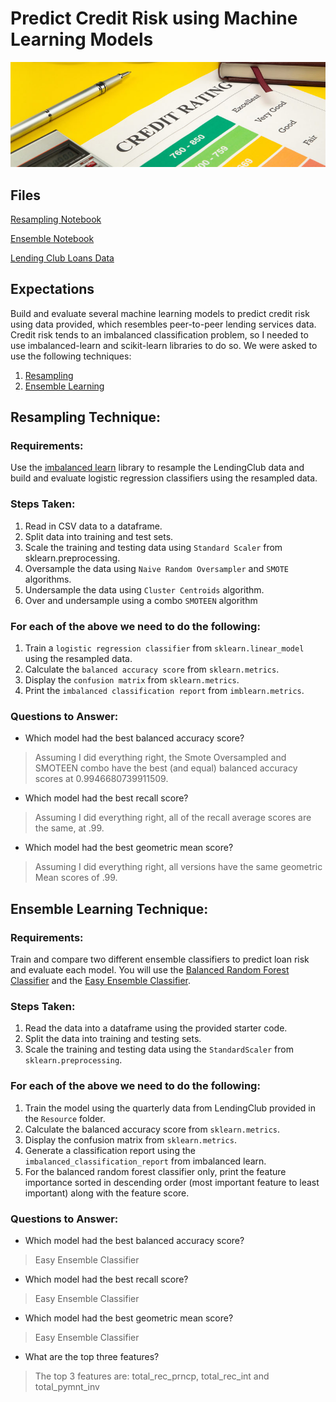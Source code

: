 # Predict Credit Risk using Machine Learning Models

![Credit Risk](Images/Credit-Rating-800x267.jpg)

## Files

[Resampling Notebook](Starter_Code/credit_risk_resampling.ipynb)

[Ensemble Notebook](Starter_Code/credit_risk_ensemble.ipynb)

[Lending Club Loans Data](Resources/LoanStats_2019Q1.csv.zip)

## Expectations 
Build and evaluate several machine learning models to predict credit risk using data provided, which resembles peer-to-peer lending services data. Credit risk tends to an imbalanced classification problem, so I needed to use imbalanced-learn and scikit-learn libraries to do so. We were asked to use the following techniques:

1. [Resampling](#Resampling)
2. [Ensemble Learning](#Ensemble-Learning)

## Resampling Technique:
### Requirements:
Use the [imbalanced learn](https://imbalanced-learn.readthedocs.io) library to resample the LendingClub data and build and evaluate logistic regression classifiers using the resampled data.

### Steps Taken:
1. Read in CSV data to a dataframe.
2. Split data into training and test sets.
3. Scale the training and testing data using `Standard Scaler` from sklearn.preprocessing.
4. Oversample the data using `Naive Random Oversampler` and `SMOTE` algorithms.
5. Undersample the data using `Cluster Centroids` algorithm.
6. Over and undersample using a combo `SMOTEEN` algorithm

### For each of the above we need to do the following:
1. Train a `logistic regression classifier` from `sklearn.linear_model` using the resampled data.
2. Calculate the `balanced accuracy score` from `sklearn.metrics`.
3. Display the `confusion matrix` from `sklearn.metrics`.
4. Print the `imbalanced classification report` from `imblearn.metrics`.

### Questions to Answer:
* Which model had the best balanced accuracy score?
> Assuming I did everything right, the Smote Oversampled and SMOTEEN combo have the best (and equal) balanced accuracy scores at 0.9946680739911509.
* Which model had the best recall score?
>Assuming I did everything right, all of the recall average scores are the same, at .99.
* Which model had the best geometric mean score?
>Assuming I did everything right, all versions have the same geometric Mean scores of .99.

## Ensemble Learning Technique:
### Requirements:
Train and compare two different ensemble classifiers to predict loan risk and evaluate each model. You will use the [Balanced Random Forest Classifier](https://imbalanced-learn.org/stable/references/generated/imblearn.ensemble.BalancedRandomForestClassifier.html) and the [Easy Ensemble Classifier](https://imbalanced-learn.org/stable/references/generated/imblearn.ensemble.EasyEnsembleClassifier.html).

### Steps Taken:
1. Read the data into a dataframe using the provided starter code.
2. Split the data into training and testing sets.
3. Scale the training and testing data using the `StandardScaler` from `sklearn.preprocessing`. 
### For each of the above we need to do the following:
1. Train the model using the quarterly data from LendingClub provided in the `Resource` folder.
2. Calculate the balanced accuracy score from `sklearn.metrics`.
3. Display the confusion matrix from `sklearn.metrics`.
4. Generate a classification report using the `imbalanced_classification_report` from imbalanced learn.
5. For the balanced random forest classifier only, print the feature importance sorted in descending order (most important feature to least important) along with the feature score.

### Questions to Answer:
* Which model had the best balanced accuracy score?
>Easy Ensemble Classifier
* Which model had the best recall score?
>Easy Ensemble Classifier
* Which model had the best geometric mean score?
>Easy Ensemble Classifier
* What are the top three features?
>The top 3 features are: total_rec_prncp, total_rec_int and total_pymnt_inv